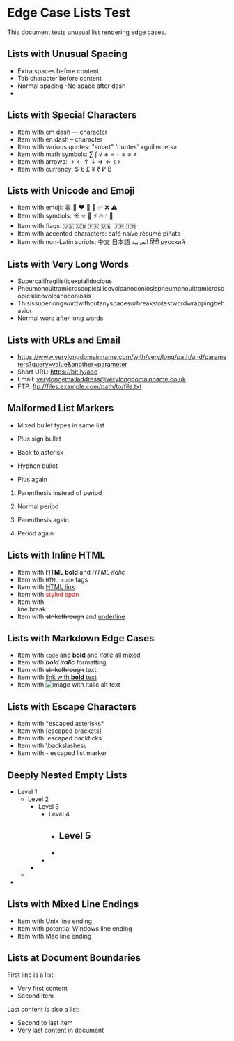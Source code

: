 # Edge Case Lists Test

This document tests unusual list rendering edge cases.

## Lists with Unusual Spacing

-    Extra spaces before content
-	Tab character before content
- Normal spacing
-No space after dash
- 

## Lists with Special Characters

- Item with em dash — character
- Item with en dash – character  
- Item with various quotes: "smart" 'quotes' «guillemets»
- Item with math symbols: ∑ ∫ √ ± × ÷ ≤ ≥ ≠
- Item with arrows: → ← ↑ ↓ ⇒ ⇐ ↔
- Item with currency: $ € £ ¥ ₹ ₽ ₿

## Lists with Unicode and Emoji

- Item with emoji: 😀 🎉 ❤️ 🚀 📄 ✅ ❌ ⚠️
- Item with symbols: ☀️ ⭐ 🌙 ⚡ 🔥 💧 🌈
- Item with flags: 🇺🇸 🇬🇧 🇫🇷 🇩🇪 🇯🇵 🇮🇳
- Item with accented characters: café naïve résumé piñata
- Item with non-Latin scripts: 中文 日本語 العربية हिंदी русский

## Lists with Very Long Words

- Supercalifragilisticexpialidocious
- Pneumonoultramicroscopicsilicovolcanoconiosispneumonoultramicroscopicsilicovolcanoconiosis
- Thisissuperlongwordwithoutanyspacesorbreakstotestwordwrappingbehavior
- Normal word after long words

## Lists with URLs and Email

- https://www.verylongdomainname.com/with/very/long/path/and/parameters?query=value&another=parameter
- Short URL: https://bit.ly/abc
- Email: verylongemailaddress@verylongdomainname.co.uk
- FTP: ftp://files.example.com/path/to/file.txt

## Malformed List Markers

* Mixed bullet types in same list
+ Plus sign bullet
* Back to asterisk
- Hyphen bullet
+ Plus again

1) Parenthesis instead of period
2. Normal period
3) Parenthesis again
4. Period again

## Lists with Inline HTML

- Item with <strong>HTML bold</strong> and <em>HTML italic</em>
- Item with <code>HTML code</code> tags
- Item with <a href="https://example.com">HTML link</a>
- Item with <span style="color: red;">styled span</span>
- Item with <br/> line break
- Item with <del>strikethrough</del> and <ins>underline</ins>

## Lists with Markdown Edge Cases

- Item with `code` and **bold** and *italic* all mixed
- Item with ***bold italic*** formatting
- Item with ~~strikethrough~~ text
- Item with [link with **bold** text](https://example.com)
- Item with ![image with *italic* alt text](test.png)

## Lists with Escape Characters

- Item with \*escaped asterisks\*
- Item with \[escaped brackets\]
- Item with \`escaped backticks\`
- Item with \\backslashes\\
- Item with \- escaped list marker

## Deeply Nested Empty Lists

- Level 1
  - Level 2
    - Level 3
      - Level 4
        - Level 5
          - 
        - 
      - 
    - 
  - 
- 

## Lists with Mixed Line Endings

- Item with Unix line ending
- Item with potential Windows line ending
- Item with Mac line ending

## Lists at Document Boundaries

First line is a list:
- Very first content
- Second item

Last content is also a list:
- Second to last item
- Very last content in document